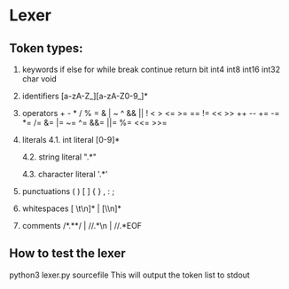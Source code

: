 
# Lexer

## Token types:
1. keywords
if else for while break continue return bit int4 int8 int16 int32 char void

2. identifiers
[a-zA-Z_][a-zA-Z0-9_]*

3. operators
\+ - * / % = & | ~ ^ && || ! < > <= >= == != << >> ++ -- += -= *= /= &= |= ~= ^= &&= ||= %= <<= >>=

4. literals
	4.1. int literal
	[0-9]* 

	4.2. string literal
	".*" 

	4.3. character literal
	'.*'
	
5. punctuations
( ) [ ] { } , : ;

6. whitespaces
[ \t\n]* | [\\\n]*

7. comments
/\*.\*\*/ | //.*\n | //.*EOF

## How to test the lexer
python3 lexer.py sourcefile
This will output the token list to stdout
